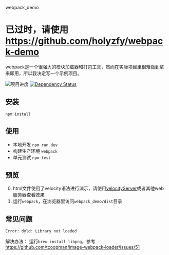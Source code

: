 webpack_demo

# 已过时，请使用 https://github.com/holyzfy/webpack-demo

webpack是一个很强大的模块加载器和打包工具，然而在实际项目里很难做到拿来即用，所以我决定写一个示例项目。

![项目进度](https://img.shields.io/badge/%E9%A1%B9%E7%9B%AE%E8%BF%9B%E5%BA%A6-60%25-brightgreen.svg) 
[![Dependency Status](https://david-dm.org/holyzfy/webpack_demo.svg)](https://david-dm.org/holyzfy/webpack_demo)

## 安装

```
npm install
```

## 使用

- 本地开发 `npm run dev`
- 构建生产环境 `webpack`
- 单元测试 `npm test`

## 预览

0. html文件使用了velocity语法进行演示，请使用[velocityServer](https://github.com/holyzfy/velocityServer)或者其他web服务器查看效果
0. 运行`webpack`，在浏览器里访问`webpack_demo/dist`目录

## 常见问题

```
Error: dyld: Library not loaded
```

解决办法： 运行`brew install libpng`，参考 https://github.com/tcoopman/image-webpack-loader/issues/51
